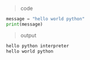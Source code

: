>code
```python
message = "hello world python"
print(message)
```
> output

```bash
hello python interpreter
hello world python
```